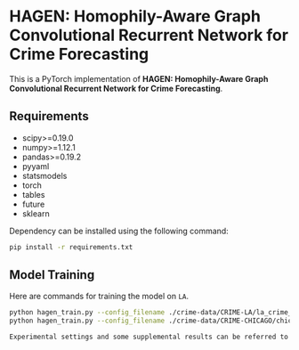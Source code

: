 # HAGEN: Homophily-Aware Graph Convolutional Recurrent Network for Crime Forecasting

This is a PyTorch implementation of  **HAGEN: Homophily-Aware Graph Convolutional Recurrent Network for Crime Forecasting**.



## Requirements

- scipy>=0.19.0
- numpy>=1.12.1
- pandas>=0.19.2
- pyyaml
- statsmodels
- torch
- tables
- future
- sklearn

Dependency can be installed using the following command:

```bash
pip install -r requirements.txt
```



## Model Training

Here are commands for training the model on `LA`.

```bash
python hagen_train.py --config_filename ./crime-data/CRIME-LA/la_crime_9.yaml --month 9
python hagen_train.py --config_filename ./crime-data/CRIME-CHICAGO/chicago_crime_0.yaml --month 0```

Experimental settings and some supplemental results can be referred to `HAGEN_suppl.pdf`.

